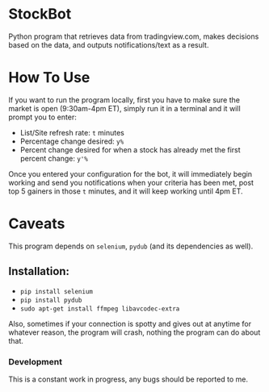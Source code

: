 # StockBot
Python program that retrieves data from tradingview.com, makes decisions based on the data, and outputs notifications/text as a result.

# How To Use
If you want to run the program locally, first you have to make sure the market is open (9:30am-4pm ET), simply run it in a terminal and it will prompt you to enter: 
- List/Site refresh rate: `t` minutes
- Percentage change desired: `y%`
- Percent change desired for when a stock has already met the first percent change: `y'%`

Once you entered your configuration for the bot, it will immediately begin working and send you notifications when your criteria has been met, post top 5 gainers in those `t` minutes, and it will keep working until 4pm ET.

# Caveats
This program depends on `selenium`, `pydub` (and its dependencies as well).
## Installation:
- `pip install selenium`
- `pip install pydub`
- `sudo apt-get install ffmpeg libavcodec-extra`

Also, sometimes if your connection is spotty and gives out at anytime for whatever reason, the program will crash, nothing the program can do about that.

### Development
This is a constant work in progress, any bugs should be reported to me.